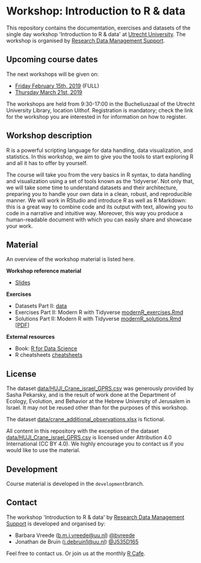 # Workshop: Introduction to R & data

This repository contains the documentation, exercises and datasets of the
single day workshop 'Introduction to R & data' at [Utrecht
University](https://www.uu.nl). The workshop is organised by [Research Data
Management Support](https://www.uu.nl/en/research/research-data-management).

## Upcoming course dates
The next workshops will be given on:

- [Friday February 15th, 2019](https://www.uu.nl/en/events/introduction-to-r-data-2) (FULL)
- [Thursday March 21st, 2019](https://www.uu.nl/en/events/introduction-to-r-data-3)

The workshops are held from 9:30-17:00 in the Bucheliuszaal of the Utrecht University Library, location Uithof. Registration is mandatory; check the link for the workshop you are interested in for information on how to register.

## Workshop description

R is a powerful scripting language for data handling, data visualization, and
statistics. In this workshop, we aim to give you the tools to start exploring
R and all it has to offer by yourself.

The course will take you from the very basics in R syntax, to data handling
and visualization using a set of tools known as the ‘tidyverse’. Not only
that, we will take some time to understand datasets and their architecture,
preparing you to handle your own data in a clean, robust, and reproducible
manner. We will work in RStudio and introduce R as well as R Markdown: this is
a great way to combine code and its output with text, allowing you to code in
a narrative and intuitive way. Moreover, this way you produce a human-readable
document with which you can easily share and showcase your work.

## Material

An overview of the workshop material is listed here.

**Workshop reference material**

- [Slides](intro_R_and_data_slides.pdf)

**Exercises**

- Datasets Part II: [data](data)
- Exercises Part II: Modern R with Tidyverse [modernR_exercises.Rmd](modernR_exercises.Rmd)
- Solutions Part II: Modern R with Tidyverse [modernR_solutions.Rmd](modernR_solutions.Rmd) [[PDF](modernR_solutions.pdf)]

**External resources**

- Book: [R for Data Science](https://r4ds.had.co.nz/)
- R cheatsheets [cheatsheets](cheatsheets)


## License

The dataset [data/HUJI_Crane_israel_GPRS.csv](data/HUJI_Crane_Israel_GPRS.csv) was generously provided by Sasha Pekarsky, and is the result of work done at the Department of Ecology, Evolution, and Behavior at the Hebrew University of Jerusalem in Israel. It may not be reused other than for the purposes of this workshop.

The dataset [data/crane_additional_observations.xlsx](data/Crane_additional_observations.xlsx) is fictional.

All content in this repository with the exception of the dataset [data/HUJI_Crane_israel_GPRS.csv](data/HUJI_Crane_Israel_GPRS.csv) is licensed under Attribution 4.0
International (CC BY 4.0). We highly encourage you to contact us if you 
would like to use the material.

## Development

Course material is developed in the `development`branch. 

## Contact 

The workshop 'Introduction to R & data' by [Research Data Management
Support](https://www.uu.nl/en/research/research-data-management) is developed
and organised by:

- Barbara Vreede ([b.m.i.vreede@uu.nl](mailto:b.m.i.vreede@uu.nl)) [@bvreede](https://github.com/bvreede)
- Jonathan de Bruin ([j.debruin1@uu.nl](mailto:j.debruin1@uu.nl)) [@J535D165](https://github.com/J535D165)

Feel free to contact us. Or join us at the monthly [R Cafe](https://github.com/UtrechtUniversity/R-data-cafe).
